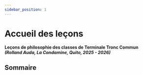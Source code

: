 ```yaml
---
sidebar_position: 1
---
```


# Accueil des leçons

**Leçons de philosophie des classes de Terminale Tronc Commun**   
***(Rolland Auda, La Condamine, Quito, 2025 - 2026)***  

## Sommaire


